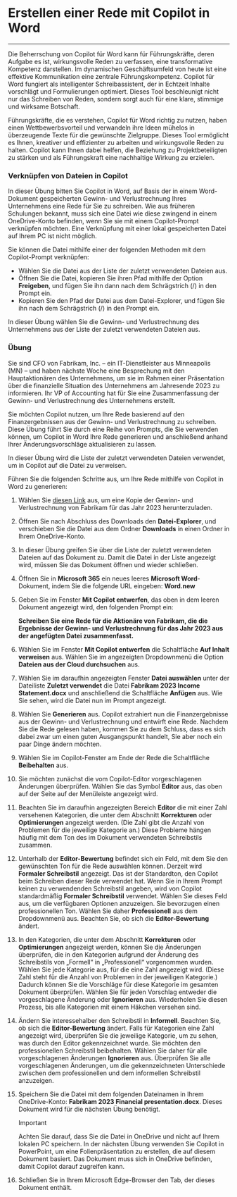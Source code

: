 
# Erstellen einer Rede mit Copilot in Word
---
Die Beherrschung von Copilot für Word kann für Führungskräfte, deren Aufgabe es ist, wirkungsvolle Reden zu verfassen, eine transformative Kompetenz darstellen. Im dynamischen Geschäftsumfeld von heute ist eine effektive Kommunikation eine zentrale Führungskompetenz. Copilot für Word fungiert als intelligenter Schreibassistent, der in Echtzeit Inhalte vorschlägt und Formulierungen optimiert. Dieses Tool beschleunigt nicht nur das Schreiben von Reden, sondern sorgt auch für eine klare, stimmige und wirksame Botschaft.

Führungskräfte, die es verstehen, Copilot für Word richtig zu nutzen, haben einen Wettbewerbsvorteil und verwandeln ihre Ideen mühelos in überzeugende Texte für die gewünschte Zielgruppe. Dieses Tool ermöglicht es Ihnen, kreativer und effizienter zu arbeiten und wirkungsvolle Reden zu halten. Copilot kann Ihnen dabei helfen, die Beziehung zu Projektbeteiligten zu stärken und als Führungskraft eine nachhaltige Wirkung zu erzielen.

### Verknüpfen von Dateien in Copilot

In dieser Übung bitten Sie Copilot in Word, auf Basis der in einem Word-Dokument gespeicherten Gewinn- und Verlustrechnung Ihres Unternehmens eine Rede für Sie zu schreiben. Wie aus früheren Schulungen bekannt, muss sich eine Datei wie diese zwingend in einem OneDrive-Konto befinden, wenn Sie sie mit einem Copilot-Prompt verknüpfen möchten. Eine Verknüpfung mit einer lokal gespeicherten Datei auf Ihrem PC ist nicht möglich.

Sie können die Datei mithilfe einer der folgenden Methoden mit dem Copilot-Prompt verknüpfen:

 -  Wählen Sie die Datei aus der Liste der zuletzt verwendeten Dateien aus.
 -  Öffnen Sie die Datei, kopieren Sie ihren Pfad mithilfe der Option **Freigeben**, und fügen Sie ihn dann nach dem Schrägstrich (/) in den Prompt ein.
 -  Kopieren Sie den Pfad der Datei aus dem Datei-Explorer, und fügen Sie ihn nach dem Schrägstrich (/) in den Prompt ein.

In dieser Übung wählen Sie die Gewinn- und Verlustrechnung des Unternehmens aus der Liste der zuletzt verwendeten Dateien aus.

### Übung

Sie sind CFO von Fabrikam, Inc. – ein IT-Dienstleister aus Minneapolis (MN) – und haben nächste Woche eine Besprechung mit den Hauptaktionären des Unternehmens, um sie im Rahmen einer Präsentation über die finanzielle Situation des Unternehmens am Jahresende 2023 zu informieren. Ihr VP of Accounting hat für Sie eine Zusammenfassung der Gewinn- und Verlustrechnung des Unternehmens erstellt.

Sie möchten Copilot nutzen, um Ihre Rede basierend auf den Finanzergebnissen aus der Gewinn- und Verlustrechnung zu schreiben. Diese Übung führt Sie durch eine Reihe von Prompts, die Sie verwenden können, um Copilot in Word Ihre Rede generieren und anschließend anhand Ihrer Änderungsvorschläge aktualisieren zu lassen.

In dieser Übung wird die Liste der zuletzt verwendeten Dateien verwendet, um in Copilot auf die Datei zu verweisen.

Führen Sie die folgenden Schritte aus, um Ihre Rede mithilfe von Copilot in Word zu generieren:

1.  Wählen Sie [diesen Link](https://edxinteractivepage.blob.core.windows.net/ms-4004/Fabrikam%202023%20Income%20Statement.docx) aus, um eine Kopie der Gewinn- und Verlustrechnung von Fabrikam für das Jahr 2023 herunterzuladen.
2.  Öffnen Sie nach Abschluss des Downloads den **Datei-Explorer**, und verschieben Sie die Datei aus dem Ordner **Downloads** in einen Ordner in Ihrem OneDrive-Konto.
3.  In dieser Übung greifen Sie über die Liste der zuletzt verwendeten Dateien auf das Dokument zu. Damit die Datei in der Liste angezeigt wird, müssen Sie das Dokument öffnen und wieder schließen.
4.  Öffnen Sie in **Microsoft 365** ein neues leeres **Microsoft Word**-Dokument, indem Sie die folgende URL eingeben: **Word.new** 
5.  Geben Sie im Fenster **Mit Copilot entwerfen**, das oben in dem leeren Dokument angezeigt wird, den folgenden Prompt ein:
    
    **Schreiben Sie eine Rede für die Aktionäre von Fabrikam, die die Ergebnisse der Gewinn- und Verlustrechnung für das Jahr 2023 aus der angefügten Datei zusammenfasst.**
6.  Wählen Sie im Fenster **Mit Copilot entwerfen** die Schaltfläche **Auf Inhalt verweisen** aus. Wählen Sie im angezeigten Dropdownmenü die Option **Dateien aus der Cloud durchsuchen** aus.
7.  Wählen Sie im daraufhin angezeigten Fenster **Datei auswählen** unter der Dateiliste **Zuletzt verwendet** die Datei **Fabrikam 2023 Income Statement.docx** und anschließend die Schaltfläche **Anfügen** aus. Wie Sie sehen, wird die Datei nun im Prompt angezeigt.
8.  Wählen Sie **Generieren** aus. Copilot extrahiert nun die Finanzergebnisse aus der Gewinn- und Verlustrechnung und entwirft eine Rede. Nachdem Sie die Rede gelesen haben, kommen Sie zu dem Schluss, dass es sich dabei zwar um einen guten Ausgangspunkt handelt, Sie aber noch ein paar Dinge ändern möchten.
9.  Wählen Sie im Copilot-Fenster am Ende der Rede die Schaltfläche **Beibehalten** aus.
10. Sie möchten zunächst die vom Copilot-Editor vorgeschlagenen Änderungen überprüfen. Wählen Sie das Symbol **Editor** aus, das oben auf der Seite auf der Menüleiste angezeigt wird.
11. Beachten Sie im daraufhin angezeigten Bereich **Editor** die mit einer Zahl versehenen Kategorien, die unter dem Abschnitt **Korrekturen** oder **Optimierungen** angezeigt werden. (Die Zahl gibt die Anzahl von Problemen für die jeweilige Kategorie an.) Diese Probleme hängen häufig mit dem Ton des im Dokument verwendeten Schreibstils zusammen.
12. Unterhalb der **Editor-Bewertung** befindet sich ein Feld, mit dem Sie den gewünschten Ton für die Rede auswählen können. Derzeit wird **Formaler Schreibstil** angezeigt. Das ist der Standardton, den Copilot beim Schreiben dieser Rede verwendet hat. Wenn Sie in Ihrem Prompt keinen zu verwendenden Schreibstil angeben, wird von Copilot standardmäßig **Formaler Schreibstil** verwendet. Wählen Sie dieses Feld aus, um die verfügbaren Optionen anzuzeigen. Sie bevorzugen einen professionellen Ton. Wählen Sie daher **Professionell** aus dem Dropdownmenü aus. Beachten Sie, ob sich die **Editor-Bewertung** ändert.
13. In den Kategorien, die unter dem Abschnitt **Korrekturen** oder **Optimierungen** angezeigt werden, können Sie die Änderungen überprüfen, die in den Kategorien aufgrund der Änderung des Schreibstils von „Formell“ in „Professionell“ vorgenommen wurden. Wählen Sie jede Kategorie aus, für die eine Zahl angezeigt wird. (Diese Zahl steht für die Anzahl von Problemen in der jeweiligen Kategorie.) Dadurch können Sie die Vorschläge für diese Kategorie im gesamten Dokument überprüfen. Wählen Sie für jeden Vorschlag entweder die vorgeschlagene Änderung oder **Ignorieren** aus. Wiederholen Sie diesen Prozess, bis alle Kategorien mit einem Häkchen versehen sind.
14. Ändern Sie interessehalber den Schreibstil in **Informell**. Beachten Sie, ob sich die **Editor-Bewertung** ändert. Falls für Kategorien eine Zahl angezeigt wird, überprüfen Sie die jeweilige Kategorie, um zu sehen, was durch den Editor gekennzeichnet wurde. Sie möchten den professionellen Schreibstil beibehalten. Wählen Sie daher für alle vorgeschlagenen Änderungen **Ignorieren** aus. Überprüfen Sie alle vorgeschlagenen Änderungen, um die gekennzeichneten Unterschiede zwischen dem professionellen und dem informellen Schreibstil anzuzeigen.
15. Speichern Sie die Datei mit dem folgenden Dateinamen in Ihrem OneDrive-Konto: **Fabrikam 2023 Financial presentation.docx**. Dieses Dokument wird für die nächsten Übung benötigt.
    
    > [!IMPORTANT]
    > Achten Sie darauf, dass Sie die Datei in OneDrive und nicht auf Ihrem lokalen PC speichern. In der nächsten Übung verwenden Sie Copilot in PowerPoint, um eine Folienpräsentation zu erstellen, die auf diesem Dokument basiert. Das Dokument muss sich in OneDrive befinden, damit Copilot darauf zugreifen kann.
16. Schließen Sie in Ihrem Microsoft Edge-Browser den Tab, der dieses Dokument enthält.
